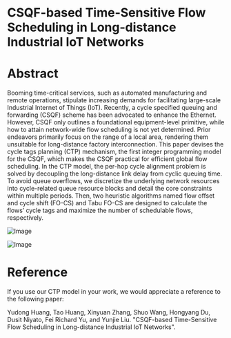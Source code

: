 # CSQF-based Time-Sensitive Flow Scheduling in Long-distance Industrial IoT Networks

# Abstract
Booming time-critical services, such as automated manufacturing and remote operations, stipulate increasing demands for facilitating large-scale Industrial Internet of Things (IoT). Recently, a cycle specified queuing and forwarding (CSQF) scheme has been advocated to enhance the Ethernet. However, CSQF only outlines a foundational equipment-level primitive, while how to attain network-wide flow scheduling is not yet determined. Prior endeavors primarily focus on the range of a local area, rendering them unsuitable for long-distance factory interconnection. This paper devises the cycle tags planning (CTP) mechanism, the first integer programming model for the CSQF, which makes the CSQF practical for efficient global flow scheduling. In the CTP model, the per-hop cycle alignment problem is solved by decoupling the long-distance link delay from cyclic queuing time. To avoid queue overflows, we discretize the underlying network resources into cycle-related queue resource blocks and detail the core constraints within multiple periods. Then, two heuristic algorithms named flow offset and cycle shift (FO-CS) and Tabu FO-CS are designed to calculate the flows’ cycle tags and maximize the number of schedulable flows, respectively.

![Image](https://github.com/Hyduni001/CTP_Model_for_CSQF/blob/main/csqf_flow.jpg)

![Image](https://github.com/Hyduni001/CTP_Model_for_CSQF/blob/main/csqf_flow.jpg)


# Reference

If you use our CTP model in your work, we would appreciate a reference to the following paper:

Yudong Huang, Tao Huang, Xinyuan Zhang, Shuo Wang, Hongyang Du, Dusit Niyato, Fei Richard Yu, and Yunjie Liu. "CSQF-based Time-Sensitive Flow Scheduling in Long-distance Industrial IoT Networks".

